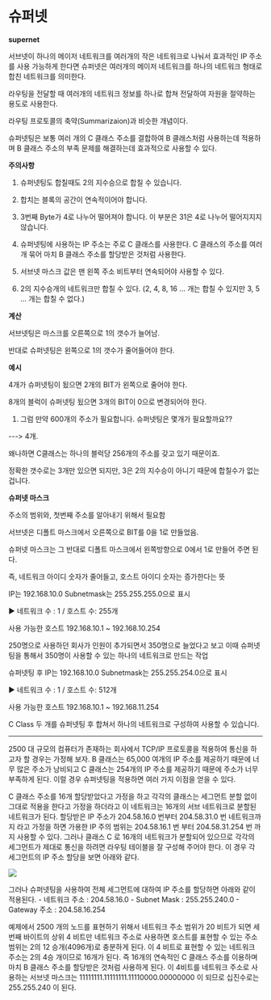 # 슈퍼넷

**supernet**

서브넷이 하나의 메이저 네트워크를 여러개의 작은 네트워크로 나눠서 효과적인 IP 주소를 사용 가능하게 한다면 슈퍼넷은 여러개의 메이저 네트워크를 하나의 네트워크 형태로 합친 네트워크를 의미한다.

라우팅을 전달할 때 여러개의 네트워크 정보를 하나로 합쳐 전달하여 자원을 절약하는 용도로 사용한다.

라우팅 프로토콜의 축약(Summarizaion)과 비슷한 개념이다.

슈퍼넷팅은 보통 여러 개의 C 클래스 주소를 결합하여 B 클래스처럼 사용하는데 적용하며 B 클래스 주소의 부족 문제를 해결하는데 효과적으로 사용할 수 있다.



**주의사항**

1. 슈퍼넷팅도 합칠때도 2의 지수승으로 합칠 수 있습니다.

2. 합치는 블록의 공간이 연속적이어야 합니다. 

3.  3번째 Byte가 4로 나누어 떨어져야 합니다. 이 부분은 31은 4로 나누어 떨어지지지 않습니다.

   

1. 슈퍼넷팅에 사용하는 IP 주소는 주로 C 클래스를 사용한다. C 클래스의 주소를 여러 개 묶어 마치 B 클래스 주소를 할당받은 것처럼 사용한다.

2. 서브넷 마스크 값은 맨 왼쪽 주소 비트부터 연속되어야 사용할 수 있다.
3. 2의 지수승개의 네트워크만 합칠 수 있다. (2, 4, 8, 16 ... 개는 합칠 수 있지만 3, 5 ... 개는 합칠 수 없다.)



**계산**

서브넷팅은 마스크를 오른쪽으로 1의 갯수가 늘어남.

반대로 슈퍼넷팅은 왼쪽으로 1의 갯수가 줄어들어야 한다.



**예시**

 4개가 슈퍼넷팅이 됬으면 2개의 BIT가 왼쪽으로 줄어야 한다.

 8개의 블럭이 슈퍼넷팅 됬으면 3개의 BIT이 0으로 변경되어야 한다.



1. 그럼 만약 600개의 주소가 필요합니다. 슈퍼넷팅은 몇개가 필요할까요??

---> 4개.

왜나하면 C클래스는 하나의 블럭당 256개의 주소를 갖고 있기 때문이죠.

정확한 갯수로는 3개만 있으면 되지만, 3은 2의 지수승이 아니기 때문에 합칠수가 없는겁니다.



**슈퍼넷 마스크**

주소의 범위와, 첫번째 주소를 알아내기 위해서 필요함

서브넷은 디폴트 마스크에서 오른쪽으로 BIT를 0을 1로 만들었음.

슈퍼넷 마스크는 그 반대로 디폴트 마스크에서 왼쪽방향으로 0에서 1로 만들어 주면 된다.

즉, 네트워크 아이디 숫자가 줄어들고, 호스트 아이디 숫자는 증가한다는 뜻



IP는 192.168.10.0 Subnetmask는 255.255.255.0으로 표시

▶ 네트워크 수 : 1 / 호스트 수: 255개

사용 가능한 호스트 192.168.10.1 ~ 192.168.10.254

 

250명으로 사용하던 회사가 인원이 추가되면서 350명으로 늘었다고 보고 이때 슈퍼넷팅을 통해서 350명이 사용할 수 있는 하나의 네트워크로 만드는 작업

슈퍼넷팅 후 IP는 192.168.10.0 Subnetmask는 255.255.254.0으로 표시

▶ 네트워크 수 : 1 / 호스트 수: 512개

사용 가능한 호스트 192.168.10.1 ~ 192.168.11.254

C Class 두 개를 슈퍼넷팅 후 합쳐서 하나의 네트워크로 구성하여 사용할 수 있습니다.

---

2500 대 규모의 컴퓨터가 존재하는 회사에서 TCP/IP 프로토콜을 적용하여 통신을 하고자 할 경우는 가정해 보자.
B 클래스는 65,000 여개의 IP 주소를 제공하기 때문에 너무 많은 주소가 낭비되고 C 클래스는 254개의 IP 주소를 제공하기 때문에 주소가 너무 부족하게 된다. 이럴 경우 슈퍼넷팅을 적용하면 여러 가지 이점을 얻을 수 있다.

C 클래스 주소를 16개 할당받았다고 가정을 하고 각각의 클래스는 세그먼트 분할 없이 그대로 적용을 한다고 가정을 하더라고 이 네트워크는 16개의 서브 네트워크로 분할된 네트워크가 된다. 할당받은 IP 주소가 204.58.16.0 번부터 204.58.31.0 번 네트워크까지 라고 가정을 하면 가용한 IP 주의 범위는 204.58.16.1 번 부터 204.58.31.254 번 까지 사용할 수 있다. 그러나 클래스 C 로 16개의 네트워크가 분할되어 있으므로 각각의 세그먼트가 제대로 통신을 하려면 라우팅 테이블을 잘 구성해 주어야 한다. 이 경우 각 세그먼트의 IP 주소 할당을 보면 아래와 같다.

![](http://postfiles12.naver.net/MjAxODAyMjBfNDYg/MDAxNTE5MTM1NTA0MTUw.wip0magN3nHIFt6ZJHh9V0vKgD86p0RueJKHx1ntJt4g.QB0jyf842HY_xODC_jRxfg6CBG1GVM8bxzFeGFEaCWsg.PNG.wnrjsxo/image.png?type=w773)

그러나 슈퍼넷팅을 사용하여 전체 세그먼트에 대하여 IP 주소를 할당하면 아래와 같이 적용된다.
\- 네트워크 주소 : 204.58.16.0
\- Subnet Mask : 255.255.240.0
\- Gateway 주소 : 204.58.16.254



예제에서 2500 개의 노드를 표현하기 위해서 네트워크 주소 범위가 20 비트가 되면 세 번째 바이트의 상위 4 비트만 네트워크 주소로 사용하면 호스트를 표현할 수 있는 주소 범위는 2의 12 승개(4096개)로 충분하게 된다. 이 4 비트로 표현할 수 있는 네트워크 주소는 2의 4승 개이므로 16개가 된다. 즉 16개의 연속적인 C 클래스 주소를 이용하며 마치 B 클래스 주소를 할당받은 것처럼 사용하게 된다. 이 4비트를 네트워크 주소로 사용하는 서브넷 마스크는 11111111.11111111.11110000.00000000 이 되므로 십진수로는 255.255.240 이 된다.

